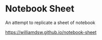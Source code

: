 # Notebook Sheet

An attempt to replicate a sheet of notebook

https://williamdsw.github.io/notebook-sheet
